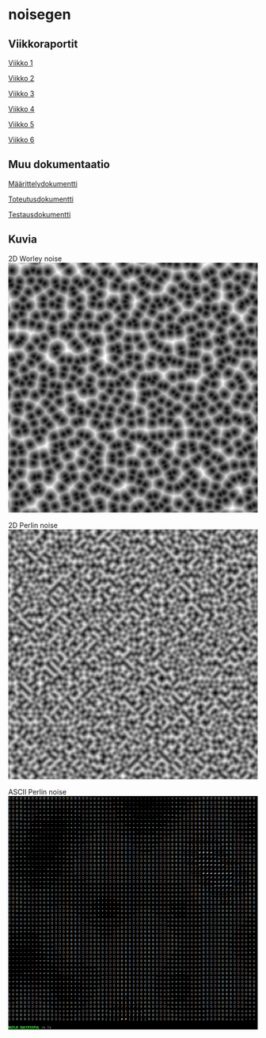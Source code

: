 # noisegen

## Viikkoraportit

[Viikko 1](https://github.com/Tubaias/noisegen/blob/master/documentation/weekreports/viikko1.md)

[Viikko 2](https://github.com/Tubaias/noisegen/blob/master/documentation/weekreports/viikko2.md)

[Viikko 3](https://github.com/Tubaias/noisegen/blob/master/documentation/weekreports/viikko3.md)

[Viikko 4](https://github.com/Tubaias/noisegen/blob/master/documentation/weekreports/viikko4.md)

[Viikko 5](https://github.com/Tubaias/noisegen/blob/master/documentation/weekreports/viikko5.md)

[Viikko 6](https://github.com/Tubaias/noisegen/blob/master/documentation/weekreports/viikko6.md)

## Muu dokumentaatio

[Määrittelydokumentti](https://github.com/Tubaias/noisegen/blob/master/documentation/Maarittelydokumentti.md)

[Toteutusdokumentti](https://github.com/Tubaias/noisegen/blob/master/documentation/Toteutusdokumentti.md)

[Testausdokumentti](https://github.com/Tubaias/noisegen/blob/master/documentation/Testausdokumentti.md)


## Kuvia

2D Worley noise
![2D Worley noise](https://github.com/Tubaias/noisegen/blob/master/documentation/images/worley2D.png "2D Worley noise")

2D Perlin noise
![2D Perlin noise](https://github.com/Tubaias/noisegen/blob/master/documentation/images/perlin2D.png "2D Perlin noise")

ASCII Perlin noise
![ASCII Perlin noise](https://github.com/Tubaias/noisegen/blob/master/documentation/images/ASCII_perlin.png "ASCII Perlin noise")
